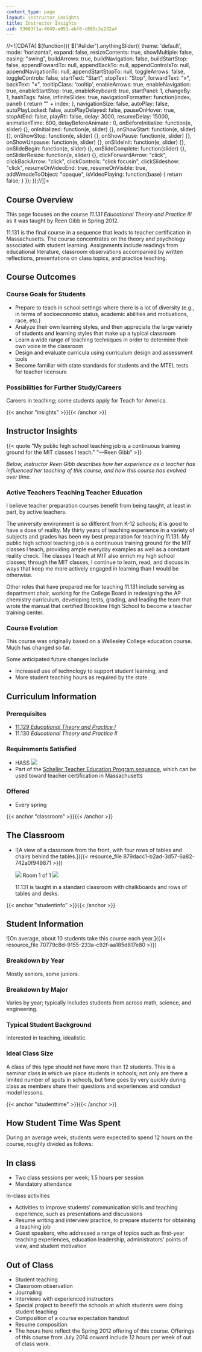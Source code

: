 ```yaml
---
content_type: page
layout: instructor_insights
title: Instructor Insights
uid: 93683f1a-4649-e051-abf8-c885c3a232a4
---
```


//\<!\[CDATA\[ $(function(){ $('#slider').anythingSlider({ theme: 'default', mode: 'horizontal', expand: false, resizeContents: true, showMultiple: false, easing: "swing", buildArrows: true, buildNavigation: false, buildStartStop: false, appendFowardTo: null, appendBackTo: null, appendControlsTo: null, appendNavigationTo: null, appendStartStopTo: null, toggleArrows: false, toggleControls: false, startText: "Start", stopText: "Stop", forwardText: "&raquo;", backText: "&laquo;", tooltipClass: 'tooltip', enableArrows: true, enableNavigation: true, enableStartStop: true, enableKeyboard: true, startPanel: 1, changeBy: 1, hashTags: false, infiniteSlides: true, navigationFormatter: function(index, panel) { return "" + index; }, navigationSize: false, autoPlay: false, autoPlayLocked: false, autoPlayDelayed: false, pauseOnHover: true, stopAtEnd: false, playRtl: false, delay: 3000, resumeDelay: 15000, animationTime: 600, delayBeforeAnimate : 0, onBeforeInitialize: function(e, slider) {}, onInitialized: function(e, slider) {}, onShowStart: function(e, slider) {}, onShowStop: function(e, slider) {}, onShowPause: function(e, slider) {}, onShowUnpause: function(e, slider) {}, onSlideInit: function(e, slider) {}, onSlideBegin: function(e, slider) {}, onSlideComplete: function(slider) {}, onSliderResize: function(e, slider) {}, clickForwardArrow: "click", clickBackArrow: "click", clickControls: "click focusin", clickSlideshow: "click", resumeOnVideoEnd: true, resumeOnVisible: true, addWmodeToObject: "opaque", isVideoPlaying: function(base) { return false; } }); });//\]\]>

Course Overview
---------------

This page focuses on the course _11.131_ _Educational Theory and Practice III_ as it was taught by Reen Gibb in Spring 2012.

11.131 is the final course in a sequence that leads to teacher certification in Massachusetts. The course concentrates on the theory and psychology associated with student learning. Assignments include readings from educational literature, classroom observations accompanied by written reflections, presentations on class topics, and practice teaching.

Course Outcomes
---------------

### Course Goals for Students

*   Prepare to teach in school settings where there is a lot of diversity (e.g., in terms of socioeconomic status, academic abilities and motivations, race, etc.)
*   Analyze their own learning styles, and then appreciate the large variety of students and learning styles that make up a typical classroom
*   Learn a wide range of teaching techniques in order to determine their own voice in the classroom
*   Design and evaluate curricula using curriculum design and assessment tools
*   Become familiar with state standards for students and the MTEL tests for teacher licensure

### Possibilities for Further Study/Careers

Careers in teaching; some students apply for Teach for America.

{{< anchor "insights" >}}{{< /anchor >}}

Instructor Insights
-------------------

{{< quote "My public high school teaching job is a continuous training ground for the MIT classes I teach." "—Reen Gibb" >}}

_Below, instructor Reen Gibb describes how her experience as a teacher has influenced her teaching of this course, and how this course has evolved over time._

### Active Teachers Teaching Teacher Education

I believe teacher preparation courses benefit from being taught, at least in part, by active teachers.

The university environment is so different from K-12 schools; it is good to have a dose of reality. My thirty years of teaching experience in a variety of subjects and grades has been my best preparation for teaching 11.131. My public high school teaching job is a continuous training ground for the MIT classes I teach, providing ample everyday examples as well as a constant reality check. The classes I teach at MIT also enrich my high school classes; through the MIT classes, I continue to learn, read, and discuss in ways that keep me more actively engaged in learning than I would be otherwise.

Other roles that have prepared me for teaching 11.131 include serving as department chair, working for the College Board in redesigning the AP chemistry curriculum, developing tests, grading, and leading the team that wrote the manual that certified Brookline High School to become a teacher training center.

### Course Evolution

This course was originally based on a Wellesley College education course. Much has changed so far.

Some anticipated future changes include

*   Increased use of technology to support student learning, and
*   More student teaching hours as required by the state.

Curriculum Information
----------------------

### Prerequisites

*   [11.129 _Educational Theory and Practice I_](/courses/11-129-educational-theory-and-practice-i-fall-2011)
*   11.130 _Educational Theory and Practice II_

### Requirements Satisfied

*   HASS ![](/images/educator/icon-question-hass.png)
*   Part of the [Scheller Teacher Education Program sequence](http://education.mit.edu/classes/overview), which can be used toward teacher certification in Massachusetts

### Offered

*   Every spring

{{< anchor "classroom" >}}{{< /anchor >}}

The Classroom
-------------

*   ![A view of a classroom from the front, with four rows of tables and chairs behind the tables.]({{< resource_file 879dacc1-b2ad-3d57-6a82-742a0f949871 >}})
    
    ![](/images/educator/classroom_prev_dim.png) Room 1 of 1 ![](/images/educator/classroom_next_dim.png)
    
      
    
    11.131 is taught in a standard classroom with chalkboards and rows of tables and desks.
    

{{< anchor "studentinfo" >}}{{< /anchor >}}

Student Information
-------------------

![On average, about 10 students take this course each year.]({{< resource_file 70779c8d-9155-233a-c92f-aa185d817e80 >}})

### Breakdown by Year

Mostly seniors, some juniors.

### Breakdown by Major

Varies by year; typically includes students from across math, science, and engineering.

### Typical Student Background

Interested in teaching, idealistic.

### Ideal Class Size

A class of this type should not have more than 12 students. This is a seminar class in which we place students in schools; not only are there a limited number of spots in schools, but time goes by very quickly during class as members share their questions and experiences and conduct model lessons.

{{< anchor "studenttime" >}}{{< /anchor >}}

How Student Time Was Spent
--------------------------

During an average week, students were expected to spend 12 hours on the course, roughly divided as follows:

In class
--------

*   Two class sessions per week; 1.5 hours per session
*   Mandatory attendance

In-class activities

*   Activities to improve students’ communication skills and teaching experience, such as presentations and discussions
*   Resumé writing and interview practice, to prepare students for obtaining a teaching job
*   Guest speakers, who addressed a range of topics such as first-year teaching experiences, education leadership, administrators’ points of view, and student motivation

Out of Class
------------

*   Student teaching
*   Classroom observation
*   Journaling
*   Interviews with experienced instructors
*   Special project to benefit the schools at which students were doing student teaching
*   Composition of a course expectation handout
*   Resume composition
*   The hours here reflect the Spring 2012 offering of this course. Offerings of this course from July 2014 onward include 12 hours per week of out of class work.
